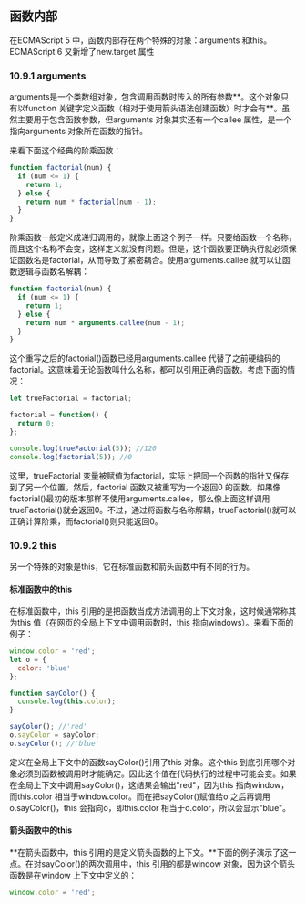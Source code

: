 ## 函数内部

在ECMAScript 5 中，函数内部存在两个特殊的对象：arguments 和this。ECMAScript 6 又新增了new.target 属性

### 10.9.1 arguments

arguments是一个类数组对象，包含调用函数时传入的所有参数**。这个对象只有以function 关键字定义函数（相对于使用箭头语法创建函数）时才会有**。虽然主要用于包含函数参数，但arguments 对象其实还有一个callee 属性，是一个指向arguments 对象所在函数的指针。

来看下面这个经典的阶乘函数：

```javascript
function factorial(num) {
  if (num <= 1) {
    return 1;
  } else {
    return num * factorial(num - 1);
  }
}
```

阶乘函数一般定义成递归调用的，就像上面这个例子一样。只要给函数一个名称，而且这个名称不会变，这样定义就没有问题。但是，这个函数要正确执行就必须保证函数名是factorial，从而导致了紧密耦合。使用arguments.callee 就可以让函数逻辑与函数名解耦：

```javascript
function factorial(num) {
  if (num <= 1) {
    return 1;
  } else {
    return num * arguments.callee(num - 1);
  }
}
```

这个重写之后的factorial()函数已经用arguments.callee 代替了之前硬编码的factorial。这意味着无论函数叫什么名称，都可以引用正确的函数。考虑下面的情况：

```javascript
let trueFactorial = factorial;

factorial = function() {
  return 0;
};

console.log(trueFactorial(5)); //120
console.log(factorial(5)); //0
```

这里，trueFactorial 变量被赋值为factorial，实际上把同一个函数的指针又保存到了另一个位置。然后，factorial 函数又被重写为一个返回0 的函数。如果像factorial()最初的版本那样不使用arguments.callee，那么像上面这样调用trueFactorial()就会返回0。不过，通过将函数与名称解耦，trueFactorial()就可以正确计算阶乘，而factorial()则只能返回0。

### 10.9.2 this

另一个特殊的对象是this，它在标准函数和箭头函数中有不同的行为。

#### 标准函数中的this

在标准函数中，this 引用的是把函数当成方法调用的上下文对象，这时候通常称其为this 值（在网页的全局上下文中调用函数时，this 指向windows）。来看下面的例子：

```javascript
window.color = 'red';
let o = {
  color: 'blue'
};

function sayColor() {
  console.log(this.color);
}

sayColor(); //'red'
o.sayColor = sayColor;
o.sayColor(); //'blue'
```

定义在全局上下文中的函数sayColor()引用了this 对象。这个this 到底引用哪个对象必须到函数被调用时才能确定。因此这个值在代码执行的过程中可能会变。如果在全局上下文中调用sayColor()，这结果会输出"red"，因为this 指向window，而this.color 相当于window.color。而在把sayColor()赋值给o 之后再调用o.sayColor()，this 会指向o，即this.color 相当于o.color，所以会显示"blue"。

#### 箭头函数中的this

**在箭头函数中，this 引用的是定义箭头函数的上下文。**下面的例子演示了这一点。在对sayColor()的两次调用中，this 引用的都是window 对象，因为这个箭头函数是在window 上下文中定义的：

```javascript
window.color = 'red';
```











































